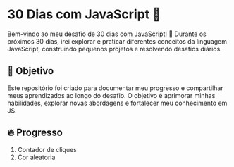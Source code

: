 # 30 Dias com JavaScript 🚀

Bem-vindo ao meu desafio de 30 dias com JavaScript! 🎯 Durante os próximos 30 dias, irei explorar e praticar diferentes conceitos da linguagem JavaScript, construindo pequenos projetos e resolvendo desafios diários.

## 📌 Objetivo

Este repositório foi criado para documentar meu progresso e compartilhar meus aprendizados ao longo do desafio. O objetivo é aprimorar minhas habilidades, explorar novas abordagens e fortalecer meu conhecimento em JS.

## 🔥 Progresso
1. Contador de cliques
2. Cor aleatoria
